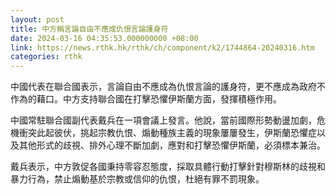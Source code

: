 ```yaml
---
layout: post
title: 中方稱言論自由不應成仇恨言論護身符
date: 2024-03-16 04:35:53.000000000 +08:00
link: https://news.rthk.hk/rthk/ch/component/k2/1744864-20240316.htm
categories: rthk
---
```


中國代表在聯合國表示，言論自由不應成為仇恨言論的護身符，更不應成為政府不作為的藉口。中方支持聯合國在打擊恐懼伊斯蘭方面，發揮積極作用。

中國常駐聯合國副代表戴兵在一項會議上發言。他說，當前國際形勢動盪加劇，危機衝突此起彼伏，挑起宗教仇恨、煽動種族主義的現象屢屢發生，伊斯蘭恐懼症以及其他形式的歧視、排外心理不斷加劇，應對和打擊恐懼伊斯蘭，必須標本兼治。

戴兵表示，中方敦促各國秉持零容忍態度，採取具體行動打擊針對穆斯林的歧視和暴力行為，禁止煽動基於宗教或信仰的仇恨，杜絕有罪不罰現象。
